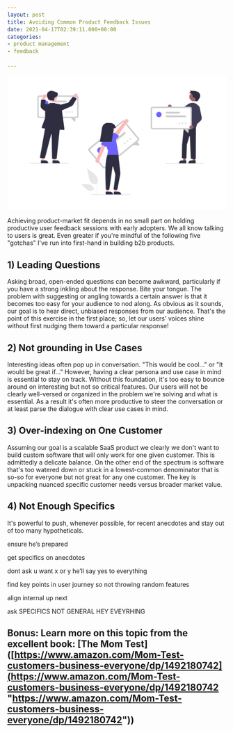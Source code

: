 ```yaml
---
layout: post
title: Avoiding Common Product Feedback Issues
date: 2021-04-17T02:39:11.000+00:00
categories:
- product management
- feedback

---
```

![Cover](/assets/workcover.png)

Achieving product-market fit depends in no small part on holding productive user feedback sessions with early adopters. We all know talking to users is great. Even greater if you're mindful of the following five "gotchas" I've run into first-hand in building b2b products.

## 1) Leading Questions

Asking broad, open-ended questions can become awkward, particularly if you have a strong inkling about the response. Bite your tongue. The problem with suggesting or angling towards a certain answer is that it becomes too easy for your audience to nod along. As obvious as it sounds, our goal is to hear direct, unbiased responses from our audience. That's the point of this exercise in the first place; so, let our users' voices shine without first nudging them toward a particular response!

## 2) Not grounding in Use Cases

Interesting ideas often pop up in conversation. "This would be cool..." or "It would be great if..." However, having a clear persona and use case in mind is essential to stay on track. Without this foundation, it's too easy to bounce around on interesting but not so critical features. Our users will not be clearly well-versed or organized in the problem we're solving and what is essential. As a result it's often more productive to steer the conversation or at least parse the dialogue with clear use cases in mind.

## 3) Over-indexing on One Customer

Assuming our goal is a scalable SaaS product we clearly we don't want to build custom software that will only work for one given customer. This is admittedly a delicate balance. On the other end of the spectrum is software that's too watered down or stuck in a lowest-common denominator that is so-so for everyone but not great for any one customer. The key is unpacking nuanced specific customer needs versus broader market value.

## 4) Not Enough Specifics

It's powerful to push, whenever possible, for recent anecdotes and stay out of too many hypotheticals. 

ensure he’s prepared

get specifics on anecdotes

dont ask u want x or y he’ll say yes to everything

find key points in user journey so not throwing random features

align internal up next

ask SPECIFICS NOT GENERAL HEY EVEYRHING

## Bonus: Learn more on this topic from the excellent book: \[The Mom Test\]([https://www.amazon.com/Mom-Test-customers-business-everyone/dp/1492180742](https://www.amazon.com/Mom-Test-customers-business-everyone/dp/1492180742 "https://www.amazon.com/Mom-Test-customers-business-everyone/dp/1492180742"))